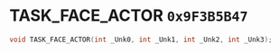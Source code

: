 # TASK_FACE_ACTOR `0x9F3B5B47`

```cpp
void TASK_FACE_ACTOR(int _Unk0, int _Unk1, int _Unk2, int _Unk3);
```